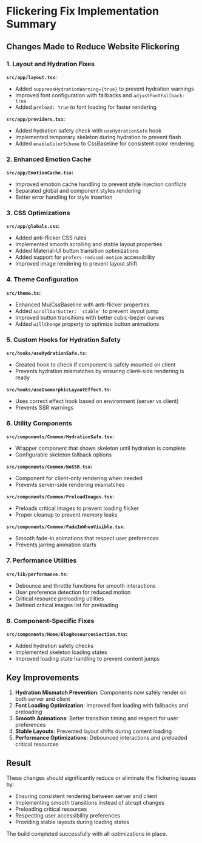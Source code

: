 # Flickering Fix Implementation Summary

## Changes Made to Reduce Website Flickering

### 1. Layout and Hydration Fixes

**`src/app/layout.tsx`:**
- Added `suppressHydrationWarning={true}` to prevent hydration warnings
- Improved font configuration with fallbacks and `adjustFontFallback: true`
- Added `preload: true` to font loading for faster rendering

**`src/app/providers.tsx`:**
- Added hydration safety check with `useHydrationSafe` hook
- Implemented temporary skeleton during hydration to prevent flash
- Added `enableColorScheme` to CssBaseline for consistent color rendering

### 2. Enhanced Emotion Cache

**`src/app/EmotionCache.tsx`:**
- Improved emotion cache handling to prevent style injection conflicts
- Separated global and component styles rendering
- Better error handling for style insertion

### 3. CSS Optimizations

**`src/app/globals.css`:**
- Added anti-flicker CSS rules
- Implemented smooth scrolling and stable layout properties
- Added Material-UI button transition optimizations
- Added support for `prefers-reduced-motion` accessibility
- Improved image rendering to prevent layout shift

### 4. Theme Configuration

**`src/theme.ts`:**
- Enhanced MuiCssBaseline with anti-flicker properties
- Added `scrollbarGutter: 'stable'` to prevent layout jump
- Improved button transitions with better cubic-bezier curves
- Added `willChange` property to optimize button animations

### 5. Custom Hooks for Hydration Safety

**`src/hooks/useHydrationSafe.ts`:**
- Created hook to check if component is safely mounted on client
- Prevents hydration mismatches by ensuring client-side rendering is ready

**`src/hooks/useIsomorphicLayoutEffect.ts`:**
- Uses correct effect hook based on environment (server vs client)
- Prevents SSR warnings

### 6. Utility Components

**`src/components/Common/HydrationSafe.tsx`:**
- Wrapper component that shows skeleton until hydration is complete
- Configurable skeleton fallback options

**`src/components/Common/NoSSR.tsx`:**
- Component for client-only rendering when needed
- Prevents server-side rendering mismatches

**`src/components/Common/PreloadImages.tsx`:**
- Preloads critical images to prevent loading flicker
- Proper cleanup to prevent memory leaks

**`src/components/Common/FadeInWhenVisible.tsx`:**
- Smooth fade-in animations that respect user preferences
- Prevents jarring animation starts

### 7. Performance Utilities

**`src/lib/performance.ts`:**
- Debounce and throttle functions for smooth interactions
- User preference detection for reduced motion
- Critical resource preloading utilities
- Defined critical images list for preloading

### 8. Component-Specific Fixes

**`src/components/Home/BlogResourcesSection.tsx`:**
- Added hydration safety checks
- Implemented skeleton loading states
- Improved loading state handling to prevent content jumps

## Key Improvements

1. **Hydration Mismatch Prevention**: Components now safely render on both server and client
2. **Font Loading Optimization**: Improved font loading with fallbacks and preloading
3. **Smooth Animations**: Better transition timing and respect for user preferences
4. **Stable Layouts**: Prevented layout shifts during content loading
5. **Performance Optimizations**: Debounced interactions and preloaded critical resources

## Result

These changes should significantly reduce or eliminate the flickering issues by:
- Ensuring consistent rendering between server and client
- Implementing smooth transitions instead of abrupt changes
- Preloading critical resources
- Respecting user accessibility preferences
- Providing stable layouts during loading states

The build completed successfully with all optimizations in place.
